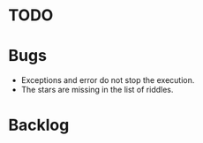 # TODO

# Bugs

* Exceptions and error do not stop the execution.
* The stars are missing in the list of riddles.

# Backlog

